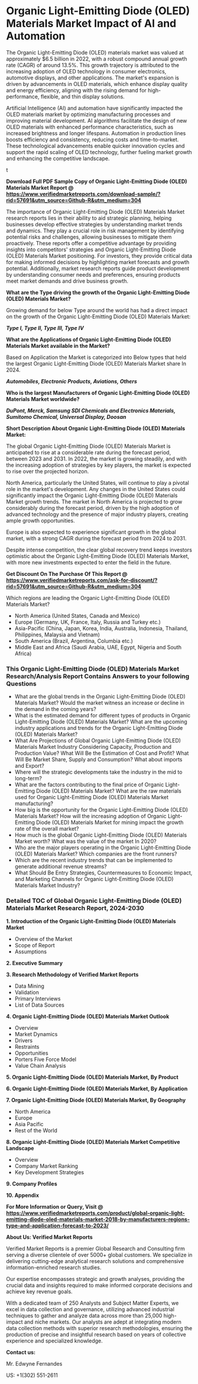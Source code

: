 <meta name="title" content="Global Organic Light-Emitting Diode (OLED) Materials Market Impact of AI and Automation"><meta name="description" content="The Organic Light-Emitting Diode (OLED) materials market was valued at approximately $6.5 billion in 2022, with a robust compound annual growth rate (CAGR) of around 1"><meta name="title" content="Organic Light-Emitting Diode (OLED) Materials Market Size, Share, Scope, Trends, Growth, Opportunities, Analysis, Forecast"><h1>Organic Light-Emitting Diode (OLED) Materials Market Impact of AI and Automation</h1><p>The Organic Light-Emitting Diode (OLED) materials market was valued at approximately $6.5 billion in 2022, with a robust compound annual growth rate (CAGR) of around 13.5%. This growth trajectory is attributed to the increasing adoption of OLED technology in consumer electronics, automotive displays, and other applications. The market's expansion is driven by advancements in OLED materials, which enhance display quality and energy efficiency, aligning with the rising demand for high-performance, flexible, and thin display solutions.</p><p>Artificial Intelligence (AI) and automation have significantly impacted the OLED materials market by optimizing manufacturing processes and improving material development. AI algorithms facilitate the design of new OLED materials with enhanced performance characteristics, such as increased brightness and longer lifespans. Automation in production lines boosts efficiency and consistency, reducing costs and time-to-market. These technological advancements enable quicker innovation cycles and support the rapid scaling of OLED technology, further fueling market growth and enhancing the competitive landscape.</p>t</p><p id="" class=""><strong>Download Full PDF Sample Copy of Organic Light-Emitting Diode (OLED) Materials Market Report @ <a href="https://www.verifiedmarketreports.com/download-sample/?rid=57691&utm_source=Github-R&utm_medium=304" target="_blank">https://www.verifiedmarketreports.com/download-sample/?rid=57691&utm_source=Github-R&utm_medium=304</a></strong></p><p>The importance of&nbsp;Organic Light-Emitting Diode (OLED) Materials Market research reports lies in their ability to aid strategic planning, helping businesses develop effective strategies by understanding market trends and dynamics. They play a crucial role in risk management by identifying potential risks and challenges, allowing businesses to mitigate them proactively. These reports offer a competitive advantage by providing insights into competitors' strategies and Organic Light-Emitting Diode (OLED) Materials Market positioning. For investors, they provide critical data for making informed decisions by highlighting market forecasts and growth potential. Additionally, market research reports guide product development by understanding consumer needs and preferences, ensuring products meet market demands and drive business growth.</p><p><strong>What are the&nbsp;Type driving the growth of the Organic Light-Emitting Diode (OLED) Materials Market?</strong></p><p id="" class="">Growing demand for below Type around the world has had a direct impact on the growth of the Organic Light-Emitting Diode (OLED) Materials Market:</p><em><strong>Type I, Type II, Type III, Type IV</strong></em></p><strong>What are the&nbsp;Applications&nbsp;of Organic Light-Emitting Diode (OLED) Materials Market available in the Market?</strong></p><p id="" class="">Based on Application the Market is categorized into Below types that held the largest Organic Light-Emitting Diode (OLED) Materials Market share In 2024.</p><em><strong>Automobiles, Electronic Products, Aviations, Others</strong></em></p><strong>Who is the largest Manufacturers of Organic Light-Emitting Diode (OLED) Materials Market worldwide?</strong></p><p><em><strong>DuPont, Merck, Samsung SDI Chemicals and Electronics Materials, Sumitomo Chemical, Universal Display, Doosan</strong></em></p><p id="" class=""><strong>Short Description About Organic Light-Emitting Diode (OLED) Materials Market:</strong></p><p>The global Organic Light-Emitting Diode (OLED) Materials Market is anticipated to rise at a considerable rate during the forecast period, between 2023 and 2031. In 2022, the market is growing steadily, and with the increasing adoption of strategies by key players, the market is expected to rise over the projected horizon.</p><p>North America, particularly the United States, will continue to play a pivotal role in the market's development. Any changes in the United States could significantly impact the Organic Light-Emitting Diode (OLED) Materials Market growth trends. The market in North America is projected to grow considerably during the forecast period, driven by the high adoption of advanced technology and the presence of major industry players, creating ample growth opportunities.</p><p>Europe is also expected to experience significant growth in the global market, with a strong CAGR during the forecast period from 2024 to 2031.</p><p>Despite intense competition, the clear global recovery trend keeps investors optimistic about the Organic Light-Emitting Diode (OLED) Materials Market, with more new investments expected to enter the field in the future.</p><p id="" class=""><strong>Get Discount On The Purchase Of This Report @ <a href="https://www.verifiedmarketreports.com/ask-for-discount/?rid=57691&utm_source=Github-R&utm_medium=304" target="_blank">https://www.verifiedmarketreports.com/ask-for-discount/?rid=57691&utm_source=Github-R&utm_medium=304</a></strong></p>Which regions are leading the Organic Light-Emitting Diode (OLED) Materials Market?</p><ul><li>North America (United States, Canada and Mexico)</li><li>Europe (Germany, UK, France, Italy, Russia and Turkey etc.)</li><li>Asia-Pacific (China, Japan, Korea, India, Australia, Indonesia, Thailand, Philippines, Malaysia and Vietnam)</li><li>South America (Brazil, Argentina, Columbia etc.)</li><li>Middle East and Africa (Saudi Arabia, UAE, Egypt, Nigeria and South Africa)</li></ul><h3 id="" class="">This Organic Light-Emitting Diode (OLED) Materials Market Research/Analysis Report Contains Answers to your following Questions</h3><ul><li>What are the global trends in the Organic Light-Emitting Diode (OLED) Materials Market? Would the market witness an increase or decline in the demand in the coming years?</li><li>What is the estimated demand for different types of products in Organic Light-Emitting Diode (OLED) Materials Market? What are the upcoming industry applications and trends for the Organic Light-Emitting Diode (OLED) Materials Market?</li><li>What Are Projections of Global Organic Light-Emitting Diode (OLED) Materials Market Industry Considering Capacity, Production and Production Value? What Will Be the Estimation of Cost and Profit? What Will Be Market Share, Supply and Consumption? What about imports and Export?</li><li>Where will the strategic developments take the industry in the mid to long-term?</li><li>What are the factors contributing to the final price of Organic Light-Emitting Diode (OLED) Materials Market? What are the raw materials used for Organic Light-Emitting Diode (OLED) Materials Market manufacturing?</li><li>How big is the opportunity for the Organic Light-Emitting Diode (OLED) Materials Market? How will the increasing adoption of Organic Light-Emitting Diode (OLED) Materials Market for mining impact the growth rate of the overall market?</li><li>How much is the global Organic Light-Emitting Diode (OLED) Materials Market worth? What was the value of the market In 2020?</li><li>Who are the major players operating in the Organic Light-Emitting Diode (OLED) Materials Market? Which companies are the front runners?</li><li>Which are the recent industry trends that can be implemented to generate additional revenue streams?</li><li>What Should Be Entry Strategies, Countermeasures to Economic Impact, and Marketing Channels for Organic Light-Emitting Diode (OLED) Materials Market Industry?</li></ul><h3 id="" class="">Detailed TOC of Global Organic Light-Emitting Diode (OLED) Materials Market Research Report, 2024-2030</h3><p id="" class=""><strong>1. Introduction of the Organic Light-Emitting Diode (OLED) Materials Market</strong></p><ul><li>Overview of the Market</li><li>Scope of Report</li><li>Assumptions</li></ul><p id="" class=""><strong>2. Executive Summary</strong></p><p id="" class=""><strong>3. Research Methodology of Verified Market Reports</strong></p><ul><li>Data Mining</li><li>Validation</li><li>Primary Interviews</li><li>List of Data Sources</li></ul><p id="" class=""><strong>4. Organic Light-Emitting Diode (OLED) Materials Market Outlook</strong></p><ul><li>Overview</li><li>Market Dynamics</li><li>Drivers</li><li>Restraints</li><li>Opportunities</li><li>Porters Five Force Model</li><li>Value Chain Analysis</li></ul><p id="" class=""><strong>5. Organic Light-Emitting Diode (OLED) Materials Market, By Product</strong></p><p id="" class=""><strong>6. Organic Light-Emitting Diode (OLED) Materials Market, By Application</strong></p><p id="" class=""><strong>7. Organic Light-Emitting Diode (OLED) Materials Market, By Geography</strong></p><ul><li>North America</li><li>Europe</li><li>Asia Pacific</li><li>Rest of the World</li></ul><p id="" class=""><strong>8. Organic Light-Emitting Diode (OLED) Materials Market Competitive Landscape</strong></p><ul><li>Overview</li><li>Company Market Ranking</li><li>Key Development Strategies</li></ul><p id="" class=""><strong>9. Company Profiles</strong></p><p id="" class=""><strong>10. Appendix</strong></p><p id="" class=""><strong>For More Information or Query, Visit @ <a href="https://www.verifiedmarketreports.com/product/global-organic-light-emitting-diode-oled-materials-market-2018-by-manufacturers-regions-type-and-application-forecast-to-2023/" target="_blank">https://www.verifiedmarketreports.com/product/global-organic-light-emitting-diode-oled-materials-market-2018-by-manufacturers-regions-type-and-application-forecast-to-2023/</a></strong></p><p id="" class=""><strong>About Us: Verified Market Reports</strong></p><p id="" class="">Verified Market Reports is a premier Global Research and Consulting firm serving a diverse clientele of over 5000+ global customers. We specialize in delivering cutting-edge analytical research solutions and comprehensive information-enriched research studies.</p><p id="" class="">Our expertise encompasses strategic and growth analyses, providing the crucial data and insights required to make informed corporate decisions and achieve key revenue goals.</p><p id="" class="">With a dedicated team of 250 Analysts and Subject Matter Experts, we excel in data collection and governance, utilizing advanced industrial techniques to gather and analyze data across more than 25,000 high-impact and niche markets. Our analysts are adept at integrating modern data collection methods with superior research methodologies, ensuring the production of precise and insightful research based on years of collective experience and specialized knowledge.</p><p id="" class=""><strong>Contact us:</strong></p><p id="" class="">Mr. Edwyne Fernandes</p><p id="" class="">US: +1(302) 551-2611</p>